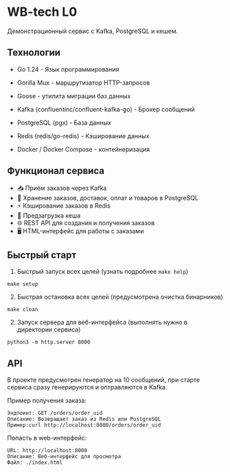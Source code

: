 # WB-tech L0

Демонстрационный сервис с Kafka, PostgreSQL и кешем.

## Технологии

- Go 1.24 - Язык программирования

- Gorilla Mux - маршрутизатор HTTP-запросов

- Goose - утилита миграции баз данных

- Kafka (confluentinc/confluent-kafka-go) - Брокер сообщений

- PostgreSQL (pgx) - База данных

- Redis (redis/go-redis) - Кэширование данных

- Docker / Docker Compose - контейнеризация

## Функционал сервиса

- 📥 Приём заказов через Kafka
- 💾 Хранение заказов, доставок, оплат и товаров в PostgreSQL
- ⚡️ Кэширование заказов в Redis
- 🚛 Предзагрузка кеша
- 🌐 REST API для создания и получения заказов
- 🖥 HTML-интерфейс для работы с заказами

## Быстрый старт

1. Быстрый запуск всех целей (узнать подробнее ```make help```)

```Shell
make setup
```

2. Быстрая остановка всех целей (предусмотрена очистка бинарников)

```Shell
make clean
```

2. Запуск сервера для веб-интерфейса (выполнять нужно в директории сервиса)

```Shell
python3 -m http.server 8000
```

## API

В проекте предусмотрен генератор на 10 сообщений, при старте сервиса сразу генерируются и оптравляются в Kafka. 

Пример получения заказа:

```Shell
Эндпоинт: GET /orders/order_uid
Описание: Возвращает заказ из Redis или PostgreSQL
Пример:curl http://localhost:8080/orders/order_uid
```

Попасть в web-интерфейс:

```
URL: http://localhost:8000
Описание: Веб-интерфейс для просмотра
Файл: ./index.html
```